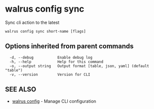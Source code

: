 # walrus config sync

Sync cli action to the latest

```
walrus config sync short-name [flags]
```

## Options inherited from parent commands

```
  -d, --debug           Enable debug log
  -h, --help            Help for this command
  -o, --output string   Output format [table, json, yaml] (default "table")
  -v, --version         Version for CLI
```

## SEE ALSO

- [walrus config](walrus_config) - Manage CLI configuration
